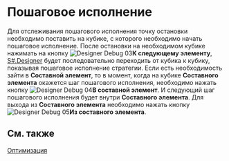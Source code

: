 # Пошаговое исполнение

Для отслеживания пошагового исполнения точку остановки необходимо поставить на кубике, с которого необходимо начать пошаговое исполнение. После остановки на необходимом кубике нажимать на кнопку ![Designer Debug 03](~/images/Designer_Debug_03.png)**К следующему элементу**, [S\#.Designer](Designer.md) будет последовательно переходить от кубика к кубику, показывая пошаговое исполнение стратегии. Если есть необходимость зайти в **Составной элемент**, то в момент, когда на кубике **Составного элемента** окажется шаг пошагового исполнения, необходимо нажать кнопку ![Designer Debug 04](~/images/Designer_Debug_04.png)**В составной элемент**. И следующий шаг пошагового исполнения будет внутри **Составного элемента**. Для выхода из **Составного элемента** необходимо нажать кнопку ![Designer Debug 05](~/images/Designer_Debug_05.png)**Из составного элемента**. 

## См. также

[Оптимизация](Designer_Optimization.md)
